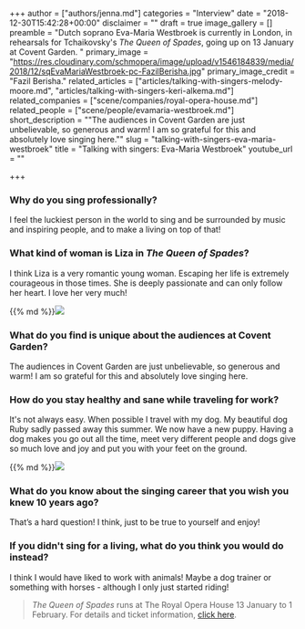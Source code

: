 +++
author = ["authors/jenna.md"]
categories = "Interview"
date = "2018-12-30T15:42:28+00:00"
disclaimer = ""
draft = true
image_gallery = []
preamble = "Dutch soprano Eva-Maria Westbroek is currently in London, in rehearsals for Tchaikovsky's _The Queen of Spades_, going up on 13 January at Covent Garden. "
primary_image = "https://res.cloudinary.com/schmopera/image/upload/v1546184839/media/2018/12/sqEvaMariaWestbroek-pc-FazilBerisha.jpg"
primary_image_credit = "Fazil Berisha."
related_articles = ["articles/talking-with-singers-melody-moore.md", "articles/talking-with-singers-keri-alkema.md"]
related_companies = ["scene/companies/royal-opera-house.md"]
related_people = ["scene/people/evamaria-westbroek.md"]
short_description = "\"The audiences in Covent Garden are just unbelievable, so generous and warm! I am so grateful for this and absolutely love singing here.\""
slug = "talking-with-singers-eva-maria-westbroek"
title = "Talking with singers: Eva-Maria Westbroek"
youtube_url = ""

+++
### Why do you sing professionally?

I feel the luckiest person in the world to sing and be surrounded by music and inspiring people, and to make a living on top of that!

### What kind of woman is Liza in _The Queen of Spades_?

I think Liza is a very romantic young woman. Escaping her life is extremely courageous in those times. She is deeply passionate and can only follow her heart. I love her very much!

{{% md %}}![](https://res.cloudinary.com/schmopera/image/upload/v1546185293/media/2018/12/8859-118TheQueenofSpadesatDutchNationalOpera-pc-KarlandMonikaForster.jpg)

### What do you find is unique about the audiences at Covent Garden?

The audiences in Covent Garden are just unbelievable, so generous and warm! I am so grateful for this and absolutely love singing here.

### How do you stay healthy and sane while traveling for work?

It's not always easy. When possible I travel with my dog. My beautiful dog Ruby sadly passed away this summer. We now have a new puppy. Having a dog makes you go out all the time, meet very different people and dogs give so much love and joy and put you with your feet on the ground.

{{% md %}}![](https://res.cloudinary.com/schmopera/image/upload/v1546184809/media/2018/12/Eva2-pc-FazilBerisha.jpg)

### What do you know about the singing career that you wish you knew 10 years ago?

That’s a hard question! I think, just to be true to yourself and enjoy!

### If you didn't sing for a living, what do you think you would do instead?

I think I would have liked to work with animals! Maybe a dog trainer or something with horses - although I only just started riding!

>_The Queen of Spades_ runs at The Royal Opera House 13 January to 1 February. For details and ticket information, [click here](https://www.roh.org.uk/productions/the-queen-of-spades-by-stefan-herheim).